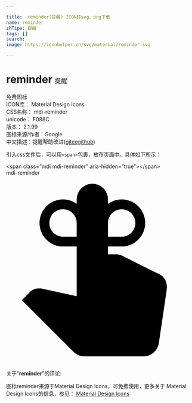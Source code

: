 ```yaml
---

title:  reminder(提醒) ICON转svg、png下载
name: reminder
zhTips: 提醒
tags: []
search: 
image: https://iconhelper.cn/svg/material/reminder.svg

---
```


# reminder  <small style="font-size: 60%;font-weight: 100">提醒</small>


<div class="detail-page">
<p>
<span><span class="badge-success badge">免费图标</span> </span>
<br/>
<span>
ICON库：
<span class="badge-secondary badge">Material Design Icons</span> 
</span>
<br/>
<span>
CSS名称：
<span class="badge-secondary badge">mdi-reminder</span> 
</span>
<br/>
<span>
unicode：
<span class="badge-secondary badge">F088C</span> 
<copy-btn content='F088C' btn-title=""></copy-btn>
<copy-btn :content='String.fromCodePoint(parseInt("F088C", 16))' btn-title="复制U"></copy-btn>
</span>
<br/>
<span>
版本：
<span class="badge-secondary badge">2.1.99</span> 
</span>
<br/>
<span>图标来源/作者：<span class="badge-light badge">Google</span></span> 
<br/>
<span class="zh-detail">中文描述：<span class="badge-primary badge">提醒</span><span class="help-link"><span>帮助改进</span>(<a href="https://gitee.com/liuwave/icon-helper/edit/master/json/material/reminder.json" target="_blank" rel="noopener noreferrer">gitee</a><a href="https://github.com/liuwave/icon-helper/edit/master/json/material/reminder.json" target="_blank" rel="noopener noreferrer">github</a></span>)</span><br/>
</p>
</div>
<div class="alert alert-dark">
  <i class="mdi mdi-reminder mdi-48px"></i>
  <i class="mdi mdi-reminder mdi-36px"></i>
  <i class="mdi mdi-reminder mdi-24px"></i>
  <i class="mdi mdi-reminder mdi-18px"></i>
</div>
<div>
  <p>引入css文件后，可以用<code>&lt;span&gt;</code>包裹，放在页面中。具体如下所示：    
  </p>
  <div class="alert alert-primary" style="font-size: 14px">
    &lt;span class="mdi mdi-reminder" aria-hidden="true"&gt;&lt;/span&gt;
    <copy-btn content='<span class="mdi mdi-reminder" aria-hidden="true"></span>'></copy-btn>
  </div>
  <div class="alert alert-secondary">
    <i class="mdi mdi-reminder"
    style="font-size: 24px"
    aria-hidden="true"></i> mdi-reminder
    <copy-btn content="mdi-reminder" btn-title="复制图标名称"></copy-btn>
  </div>
</div>
<div id="svg" class="svg-wrap">
<svg xmlns="http://www.w3.org/2000/svg" viewBox="0 0 24 24"><path d="M7.25,3C7.9,3 8.5,3.21 9,3.56V3A2,2 0 0,1 11,1A2,2 0 0,1 13,3V3.57C13.5,3.22 14.1,3 14.75,3A3,3 0 0,1 17.75,6C17.75,7.58 16.54,8.87 15,9H13V10H14.24L14.72,10.13L19.31,12.42C20.13,12.73 20.53,13.34 20.53,14.25L20.5,14.39V14.53L19.5,21.28C19.44,21.75 19.22,22.16 18.84,22.5C18.47,22.84 18.05,23 17.58,23H10C9.45,23 9,22.81 8.58,22.41L2,15.84L3.05,14.77C3.33,14.5 3.69,14.34 4.13,14.34H4.45L9,15.33V10L9,9H7V9C5.46,8.86 4.25,7.57 4.25,6A3,3 0 0,1 7.25,3M9,6A1.75,1.75 0 0,0 7.25,4.25A1.75,1.75 0 0,0 5.5,6C5.5,6.88 6.15,7.61 7,7.73V7.75H9V6M15,7.75V7.74C15.85,7.62 16.5,6.89 16.5,6C16.5,5.04 15.72,4.26 14.75,4.26C13.78,4.26 13,5.04 13,6V7.75H15Z" /></svg>
</div>
<detail full-name='mdi-reminder'></detail>
<div class="icon-detail__container">
<p>关于“<b>reminder</b>”的评论:</p>
</div>
<Vssue title="关于“reminder”的评论" />    
<div><p>图标reminder来源于Material Design Icons，可免费使用，更多关于 Material Design Icons的信息，参见：<a target="_blank" href="https://iconhelper.cn/material.html"> Material Design Icons</a>
</p></div>
